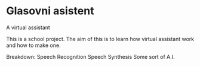 # Glasovni asistent

 A virtual assistant

 This is a school project. The aim of this is to learn how virtual assistant work and how to make one.

 Breakdown:
  Speech Recognition
  Speech Synthesis
  Some sort of A.I.
  
